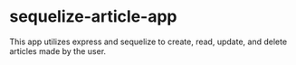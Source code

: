 # sequelize-article-app
This app utilizes express and sequelize to create, read, update, and delete articles made by the user.

